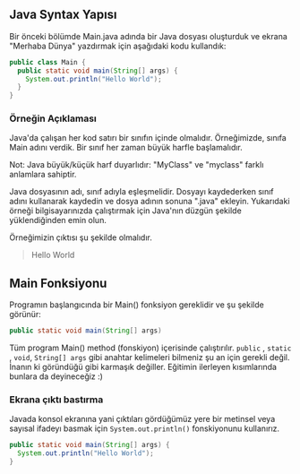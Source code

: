 ## Java Syntax Yapısı

Bir önceki bölümde Main.java adında bir Java dosyası oluşturduk ve ekrana "Merhaba Dünya" yazdırmak için aşağıdaki kodu kullandık:

```Java
public class Main {
  public static void main(String[] args) {
    System.out.println("Hello World");
  }
}
```

### Örneğin Açıklaması

Java'da çalışan her kod satırı bir sınıfın içinde olmalıdır. Örneğimizde, sınıfa Main adını verdik. Bir sınıf her zaman büyük harfle başlamalıdır.

Not: Java büyük/küçük harf duyarlıdır: "MyClass" ve "myclass" farklı anlamlara sahiptir.

Java dosyasının adı, sınıf adıyla eşleşmelidir. Dosyayı kaydederken sınıf adını kullanarak kaydedin ve dosya adının sonuna ".java" ekleyin. Yukarıdaki örneği bilgisayarınızda çalıştırmak için Java'nın düzgün şekilde yüklendiğinden emin olun.

Örneğimizin çıktısı şu şekilde olmalıdır. 

> Hello World

## Main Fonksiyonu

Programın başlangıcında bir Main() fonksiyon gereklidir ve şu şekilde görünür:

```Java
public static void main(String[] args)
```

Tüm program Main() method (fonskiyon) içerisinde çalıştırılır. `public` , `static` , `void`, `String[] args` gibi anahtar kelimeleri bilmeniz şu an için gerekli değil. İnanın ki göründüğü gibi karmaşık değiller. Eğitimin ilerleyen kısımlarında bunlara da deyineceğiz :)

### Ekrana çıktı bastırma

Javada konsol ekranına yani çıktıları gördüğümüz yere bir metinsel veya sayısal ifadeyı basmak için `System.out.println()` fonskiyonunu kullanırız.

```Java
public static void main(String[] args) {
  System.out.println("Hello World");
}
```